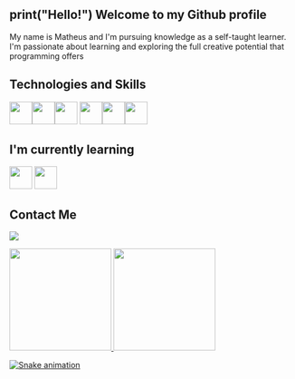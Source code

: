 ## print("Hello!") Welcome to my Github profile
My name is Matheus and I'm pursuing knowledge as a self-taught learner. I'm passionate about learning and exploring the full creative potential that programming offers

## Technologies and Skills
<img src="https://cdn.jsdelivr.net/gh/devicons/devicon/icons/html5/html5-plain-wordmark.svg" width="40" height="40"/><img src="https://cdn.jsdelivr.net/gh/devicons/devicon/icons/css3/css3-plain-wordmark.svg" width="40" height="40"/><img src="https://cdn.jsdelivr.net/gh/devicons/devicon/icons/git/git-plain-wordmark.svg" width="40" height="40"/>
<img src="https://cdn.jsdelivr.net/gh/devicons/devicon/icons/javascript/javascript-plain.svg"  width="40" height="40"/><img src="https://cdn.jsdelivr.net/gh/devicons/devicon/icons/nodejs/nodejs-plain-wordmark.svg" width="40" height="40"/><img src="https://cdn.jsdelivr.net/gh/devicons/devicon/icons/typescript/typescript-plain.svg"  width="40" height="40"/>

## I'm currently learning

<img src="https://cdn.jsdelivr.net/gh/devicons/devicon/icons/python/python-plain-wordmark.svg" width="40" height="40"/> 
<img src="https://cdn.jsdelivr.net/gh/devicons/devicon/icons/rust/rust-plain.svg" width="40" height="40"/>

## Contact Me
<a href = "matheus10001felipe@gmail.com"><img src="https://img.shields.io/badge/Gmail-D14836?style=for-the-badge&logo=gmail&logoColor=white" target="_blank"></a>

<div>
<a href="https://github.com/matheusfel1pe"> <img height="180em" src="https://github-readme-stats.vercel.app/api/top-langs/?username=matheusfel1pe&layout=compact&langs_count=7&theme=dracula"/>
<img height="180em" src="https://github-readme-stats.vercel.app/api?username=matheusfel1pe&show_icons=true&theme=dracula&include_all_commits=true&count_private=true"/>
</div>

![Snake animation](https://github.com/seu-usuário-aqui/seu-usuário-aqui/blob/output/github-contribution-grid-snake.svg)
